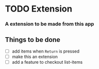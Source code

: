 # TODO Extension
### A extension to be made from this app

## Things to be done
-[ ] add items when `Return` is pressed
-[ ] make this an extension
-[ ] add a feature to checkout list-items